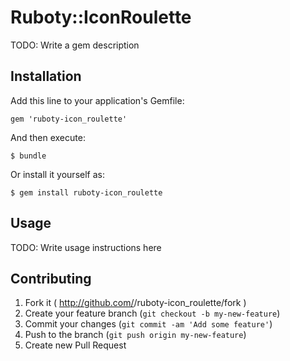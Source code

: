 # Ruboty::IconRoulette

TODO: Write a gem description

## Installation

Add this line to your application's Gemfile:

    gem 'ruboty-icon_roulette'

And then execute:

    $ bundle

Or install it yourself as:

    $ gem install ruboty-icon_roulette

## Usage

TODO: Write usage instructions here

## Contributing

1. Fork it ( http://github.com/<my-github-username>/ruboty-icon_roulette/fork )
2. Create your feature branch (`git checkout -b my-new-feature`)
3. Commit your changes (`git commit -am 'Add some feature'`)
4. Push to the branch (`git push origin my-new-feature`)
5. Create new Pull Request

